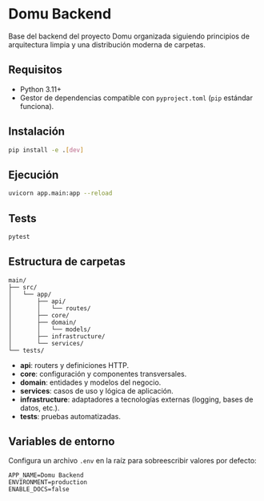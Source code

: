 # Domu Backend

Base del backend del proyecto Domu organizada siguiendo principios de arquitectura
limpia y una distribución moderna de carpetas.

## Requisitos

- Python 3.11+
- Gestor de dependencias compatible con `pyproject.toml` (``pip`` estándar funciona).

## Instalación

```bash
pip install -e .[dev]
```

## Ejecución

```bash
uvicorn app.main:app --reload
```

## Tests

```bash
pytest
```

## Estructura de carpetas

```
main/
├── src/
│   └── app/
│       ├── api/
│       │   └── routes/
│       ├── core/
│       ├── domain/
│       │   └── models/
│       ├── infrastructure/
│       └── services/
└── tests/
```

- **api**: routers y definiciones HTTP.
- **core**: configuración y componentes transversales.
- **domain**: entidades y modelos del negocio.
- **services**: casos de uso y lógica de aplicación.
- **infrastructure**: adaptadores a tecnologías externas (logging, bases de datos, etc.).
- **tests**: pruebas automatizadas.

## Variables de entorno

Configura un archivo `.env` en la raíz para sobreescribir valores por defecto:

```
APP_NAME=Domu Backend
ENVIRONMENT=production
ENABLE_DOCS=false
```
